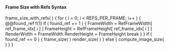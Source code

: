 #### Frame Size with Refs Syntax

<div class="syntax">
frame_size_with_refs( ) {
    for ( i = 0; i < REFS_PER_FRAME; i++ ) {
        @@found_ref                                                     f(1)
        if ( found_ref == 1 ) {
            FrameWidth = RefFrameWidth[ ref_frame_idx[ i ] ]
            FrameHeight = RefFrameHeight[ ref_frame_idx[ i ] ]
            RenderWidth = FrameWidth
            RenderHeight = FrameHeight
            break
        }
    }
    if ( found_ref == 0 ) {
        frame_size( )
        render_size( )
    } else {
        compute_image_size( )
    }
}
</div>
